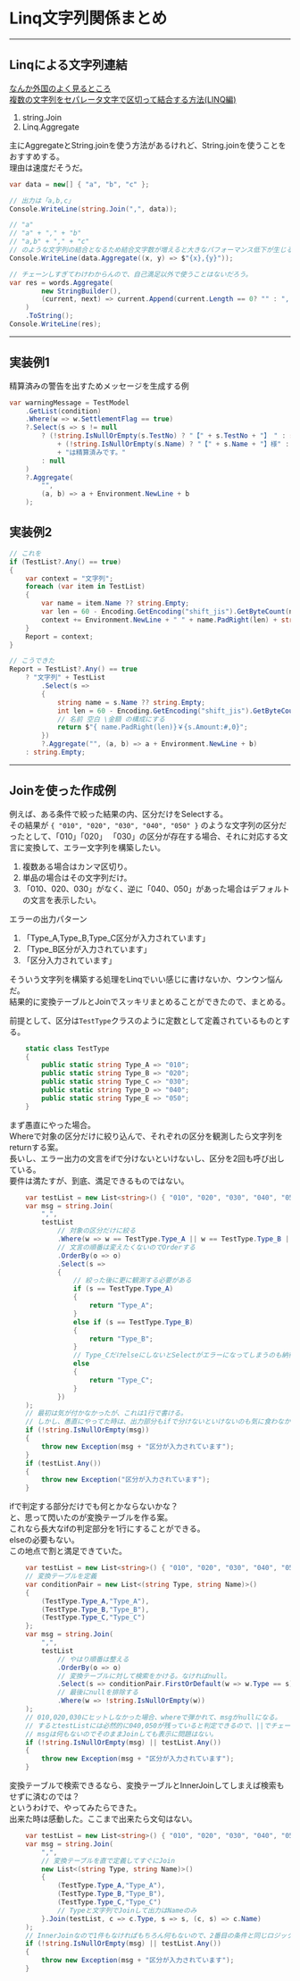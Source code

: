 # Linq文字列関係まとめ

---

## Linqによる文字列連結

[なんか外国のよく見るところ](https://www.it-swarm-ja.com/ja/c%23/linq%E3%82%92%E4%BD%BF%E7%94%A8%E3%81%97%E3%81%A6%E6%96%87%E5%AD%97%E5%88%97%E3%82%92%E9%80%A3%E7%B5%90%E3%81%99%E3%82%8B/958428705/)  
[複数の文字列をセパレータ文字で区切って結合する方法(LINQ編)](https://www.exceedsystem.net/2020/08/29/how-to-join-multiple-strings-with-delimiter/)  

1. string.Join  
2. Linq.Aggregate  

主にAggregateとString.joinを使う方法があるけれど、String.joinを使うことをおすすめする。  
理由は速度だそうだ。  

``` C# : サンプルデータ
var data = new[] { "a", "b", "c" };
```

``` C# : string.Join方式
// 出力は「a,b,c」
Console.WriteLine(string.Join(",", data));
```

``` C# : Linq.Aggregate方式
// "a"
// "a" + "," + "b"
// "a,b" + "," + "c"
// のような文字列の結合となるため結合文字数が増えると大きなパフォーマンス低下が生じる。
Console.WriteLine(data.Aggregate((x, y) => $"{x},{y}"));
```

``` C# : おまけ Aggregate+StringBuilder方式
// チェーンしすぎてわけわからんので、自己満足以外で使うことはないだろう。
var res = words.Aggregate(
        new StringBuilder(), 
        (current, next) => current.Append(current.Length == 0? "" : ", ").Append(next)
    )
    .ToString();
Console.WriteLine(res);
```

---

## 実装例1

精算済みの警告を出すためメッセージを生成する例

```C# : 実装例1
var warningMessage = TestModel
    .GetList(condition)
    .Where(w => w.SettlementFlag == true)
    ?.Select(s => s != null
        ? (!string.IsNullOrEmpty(s.TestNo) ? "【" + s.TestNo + "】　" : string.Empty)
            + (!string.IsNullOrEmpty(s.Name) ? "【" + s.Name + "】様" : string.Empty)
            + "は精算済みです。"
        : null
    )
    ?.Aggregate(
        "",
        (a, b) => a + Environment.NewLine + b
    );
```

## 実装例2

``` C# : 実装例2
// これを
if (TestList?.Any() == true)
{
    var context = "文字列";
    foreach (var item in TestList)
    {
        var name = item.Name ?? string.Empty;
        var len = 60 - Encoding.GetEncoding("shift_jis").GetByteCount(name.ToCharArray());
        context += Environment.NewLine + " " + name.PadRight(len) + string.Format("￥{0:#,0}", item.Amount);
    }
    Report = context;
}

// こうできた
Report = TestList?.Any() == true
    ? "文字列" + TestList
        .Select(s =>
        {
            string name = s.Name ?? string.Empty;
            int len = 60 - Encoding.GetEncoding("shift_jis").GetByteCount(name.ToCharArray());
            // 名前 空白 \金額 の構成にする
            return $"{ name.PadRight(len)}￥{s.Amount:#,0}";
        })
        ?.Aggregate("", (a, b) => a + Environment.NewLine + b)
    : string.Empty;
```

---

## Joinを使った作成例

例えば、ある条件で絞った結果の内、区分だけをSelectする。  
その結果が `{ "010", "020", "030", "040", "050" }` のような文字列の区分だったとして、「010」「020」
「030」の区分が存在する場合、それに対応する文言に変換して、エラー文字列を構築したい。  

1. 複数ある場合はカンマ区切り。  
2. 単品の場合はその文字列だけ。  
3. 「010、020、030」がなく、逆に「040、050」があった場合はデフォルトの文言を表示したい。  

エラーの出力パターン  

1. 「Type_A,Type_B,Type_C区分が入力されています」  
2. 「Type_B区分が入力されています」  
3. 「区分入力されています」  

そういう文字列を構築する処理をLinqでいい感じに書けないか、ウンウン悩んだ。  
結果的に変換テーブルとJoinでスッキリまとめることができたので、まとめる。  

前提として、区分は`TestType`クラスのように定数として定義されているものとする。  

``` C#
    static class TestType
    {
        public static string Type_A => "010";
        public static string Type_B => "020";
        public static string Type_C => "030";
        public static string Type_D => "040";
        public static string Type_E => "050";
    }
```

まず愚直にやった場合。  
Whereで対象の区分だけに絞り込んで、それぞれの区分を観測したら文字列をreturnする案。  
長いし、エラー出力の文言をifで分けないといけないし、区分を2回も呼び出している。  
要件は満たすが、到底、満足できるものではない。  

``` C# : 愚直案
    var testList = new List<string>() { "010", "020", "030", "040", "050" };
    var msg = string.Join(
        ",",
        testList
            // 対象の区分だけに絞る
            .Where(w => w == TestType.Type_A || w == TestType.Type_B || w == TestType.Type_C)
            // 文言の順番は変えたくないのでOrderする
            .OrderBy(o => o)
            .Select(s =>
            {
                // 絞った後に更に観測する必要がある
                if (s == TestType.Type_A)
                {
                    return "Type_A";
                }
                else if (s == TestType.Type_B)
                {
                    return "Type_B";
                }
                // Type_CだけelseにしないとSelectがエラーになってしまうのも納得いかない。
                else
                {
                    return "Type_C";
                }
            })
    );
    // 最初は気が付かなかったが、これは1行で書ける。  
    // しかし、愚直にやってた時は、出力部分もifで分けないといけないのも気に食わなかった。
    if (!string.IsNullOrEmpty(msg))
    {
        throw new Exception(msg + "区分が入力されています");
    }
    if (testList.Any())
    {
        throw new Exception("区分が入力されています");
    }
```

ifで判定する部分だけでも何とかならないかな？  
と、思って閃いたのが変換テーブルを作る案。  
これなら長大なifの判定部分を1行にすることができる。  
elseの必要もない。  
この地点で割と満足できていた。  

``` C# : 変換テーブル検索案
    var testList = new List<string>() { "010", "020", "030", "040", "050" };
    // 変換テーブルを定義
    var conditionPair = new List<(string Type, string Name)>()
    {
        (TestType.Type_A,"Type_A"),
        (TestType.Type_B,"Type_B"),
        (TestType.Type_C,"Type_C")
    };
    var msg = string.Join(
        ",",
        testList
            // やはり順番は整える
            .OrderBy(o => o)
            // 変換テーブルに対して検索をかける。なければnull。
            .Select(s => conditionPair.FirstOrDefault(w => w.Type == s).Name)
            // 最後にnullを排除する
            .Where(w => !string.IsNullOrEmpty(w))
    );
    // 010,020,030にヒットしなかった場合、whereで弾かれて、msgがnullになる。
    // するとtestListには必然的に040,050が残っていると判定できるので、||でチェーンできる。
    // msgは何もないのでそのままJoinしても表示に問題はない。
    if (!string.IsNullOrEmpty(msg) || testList.Any())
    {
        throw new Exception(msg + "区分が入力されています");
    }
```

変換テーブルで検索できるなら、変換テーブルとInnerJoinしてしまえば検索もせずに済むのでは？  
というわけで、やってみたらできた。  
出来た時は感動した。ここまで出来たら文句はない。  

``` C# : 変換テーブル + Join案
    var testList = new List<string>() { "010", "020", "030", "040", "050" };
    var msg = string.Join(
        ",",
        // 変換テーブルを直で定義してすぐにJoin
        new List<(string Type, string Name)>()
        {
            (TestType.Type_A,"Type_A"),
            (TestType.Type_B,"Type_B"),
            (TestType.Type_C,"Type_C")
            // Typeと文字列でJoinして出力はNameのみ
        }.Join(testList, c => c.Type, s => s, (c, s) => c.Name)
    );
    // InnerJoinなので1件もなければもちろん何もないので、2番目の条件と同じロジックでいける。
    if (!string.IsNullOrEmpty(msg) || testList.Any())
    {
        throw new Exception(msg + "区分が入力されています");
    }
```
